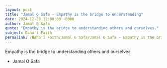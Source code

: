 ```yaml
---
layout: post
title: "Jamal G Safa - Empathy is the bridge to understanding"
date: 2024-12-28 12:00:00 -0000
author: Jamal G Safa
quote: "Empathy is the bridge to understanding others and ourselves."
subject: Bahá'í Faith
permalink: /Bahá'í Faith/Jamal G Safa/Jamal G Safa - Empathy is the bridge to understanding
---
```


Empathy is the bridge to understanding others and ourselves.

- Jamal G Safa
